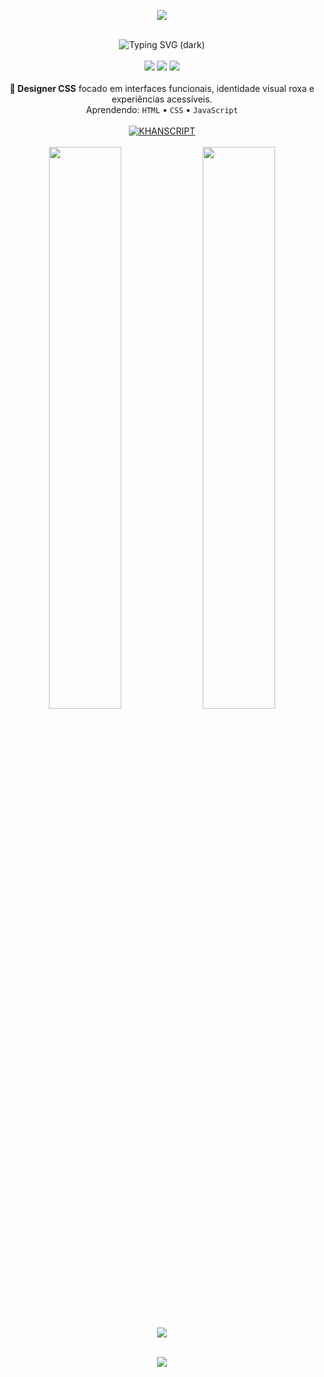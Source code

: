 <p align="center">
  <img src="https://capsule-render.vercel.app/api?type=waving&color=7E3FF0&height=120&section=header&text=Nickzplayer&fontSize=40&fontColor=ffffff" />
</p>

<br>

<div align="center">
  <!-- Light mode: texto preto -->
  <img src="https://readme-typing-svg.herokuapp.com?font=SUSE&size=28&duration=3000&pause=1000&color=000000&center=true&vCenter=true&width=600&lines=NICKZ;Designer+CSS;Automa%C3%A7%C3%A3o+Web" alt="Typing SVG (light)" style="display: none;" />
  <!-- Dark mode: texto branco -->
  <img src="https://readme-typing-svg.herokuapp.com?font=SUSE&size=28&duration=3000&pause=1000&color=ffffff&center=true&vCenter=true&width=600&lines=NICKZ;Designer+CSS;Automa%C3%A7%C3%A3o+Web" alt="Typing SVG (dark)" />
</div>

<br>

<div align="center">
  <img src="https://img.shields.io/badge/📍%20Localização-Brasil,%20PR-7E3FF0?style=flat&logo=mapbox&logoColor=white" />
  <img src="https://img.shields.io/badge/💻%20OS-Windows%2011%20PRO-0078D7?logo=windows&logoColor=white" />
  <img src="https://img.shields.io/badge/⌨️%20Editor-VS%20Code-007ACC?logo=visual-studio-code&logoColor=white" />
</div>

<br>

<div align="center">
  <strong>🎨 Designer CSS</strong> focado em interfaces funcionais, identidade visual roxa e experiências acessíveis.<br>
  Aprendendo: <code>HTML</code> • <code>CSS</code> • <code>JavaScript</code>
</div>

<br>

<div align="center">
  <a href="https://KHANSCRIPT.netlify.app" target="_blank">
    <img src="https://img.shields.io/badge/KHANSCRIPT-7E3FF0?style=for-the-badge&logo=netlify&logoColor=white" alt="KHANSCRIPT" />
  </a>
</div>

<br>

<div align="center">
  <img src="https://github-readme-stats.vercel.app/api?username=NICKZ&show_icons=true&theme=github_dark&bg_color=000000&border_color=30363d&hide_border=false&border_radius=10&locale=pt-br" width="48%" />
  <img src="https://streak-stats.demolab.com?user=NICKZ&theme=github-dark-blue&background=000000&border=30363d&hide_border=false&border_radius=10" width="48%" />
</div>

<br>

<div align="center">
  <img src="https://komarev.com/ghpvc/?username=NICKZ&color=7E3FF0&style=flat-square&label=Visualizações" />
</div>

<br>

<p align="center">
  <img src="https://capsule-render.vercel.app/api?type=waving&color=7E3FF0&height=80&section=footer" />
</p>
